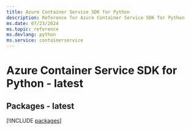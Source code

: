 ```yaml
---
title: Azure Container Service SDK for Python
description: Reference for Azure Container Service SDK for Python
ms.date: 07/23/2024
ms.topic: reference
ms.devlang: python
ms.service: containerservice
---
```

# Azure Container Service SDK for Python - latest
## Packages - latest
[!INCLUDE [packages](container-service-index.md)]